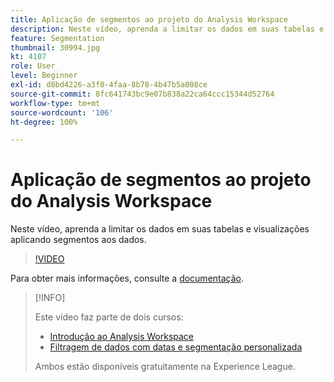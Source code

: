 ```yaml
---
title: Aplicação de segmentos ao projeto do Analysis Workspace
description: Neste vídeo, aprenda a limitar os dados em suas tabelas e visualizações aplicando segmentos aos dados.
feature: Segmentation
thumbnail: 30994.jpg
kt: 4107
role: User
level: Beginner
exl-id: d8bd4226-a3f0-4faa-8b78-4b47b5a008ce
source-git-commit: 8fc641743bc9e07b838a22ca64ccc15344d52764
workflow-type: tm+mt
source-wordcount: '106'
ht-degree: 100%

---
```


# Aplicação de segmentos ao projeto do Analysis Workspace

Neste vídeo, aprenda a limitar os dados em suas tabelas e visualizações aplicando segmentos aos dados.

>[!VIDEO](https://video.tv.adobe.com/v/30994/?quality=12&learn=on)

Para obter mais informações, consulte a [documentação](https://experienceleague.adobe.com/docs/analytics/components/segmentation/segmentation-workflow/t-seg-apply.html?lang=pt-BR).

>[!INFO]
>
> Este vídeo faz parte de dois cursos:
> * [Introdução ao Analysis Workspace](https://experienceleague.adobe.com/?recommended=Analytics-U-1-2020.1.workspace&amp;lang=pt-BR)
> * [Filtragem de dados com datas e segmentação personalizada](https://experienceleague.adobe.com/?recommended=Analytics-U-1-2021.1.filterdata&amp;lang=pt-BR)
>
> Ambos estão disponíveis gratuitamente na Experience League.

